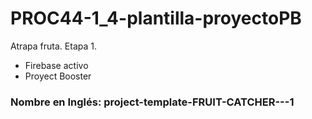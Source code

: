# PROC44-1_4-plantilla-proyectoPB
Atrapa fruta. Etapa 1.  
  
- Firebase activo
- Proyect Booster
  
### Nombre en Inglés: project-template-FRUIT-CATCHER---1